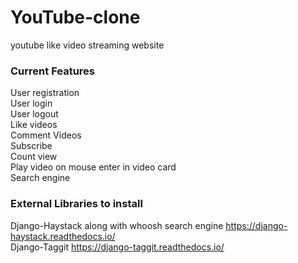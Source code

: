 # YouTube-clone
youtube like video streaming website

### **Current Features**  
User registration  
User login  
User logout  
Like videos  
Comment Videos  
Subscribe  
Count view  
Play video on mouse enter in video card  
Search engine

### **External Libraries to install**
Django-Haystack along with whoosh search engine https://django-haystack.readthedocs.io/  
Django-Taggit https://django-taggit.readthedocs.io/  
